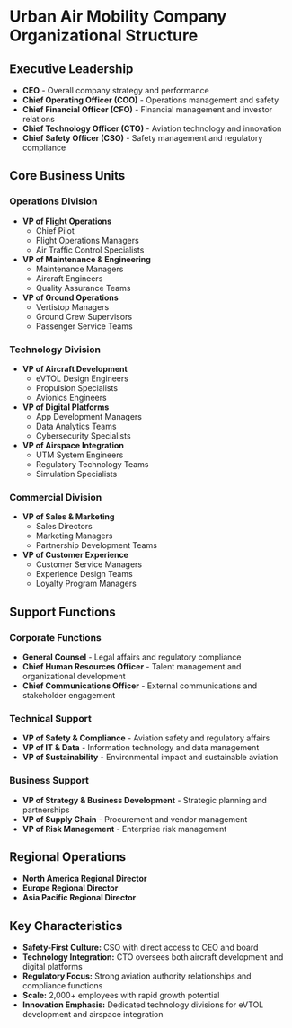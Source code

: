 # Urban Air Mobility Company Organizational Structure

## Executive Leadership
- **CEO** - Overall company strategy and performance
- **Chief Operating Officer (COO)** - Operations management and safety
- **Chief Financial Officer (CFO)** - Financial management and investor relations
- **Chief Technology Officer (CTO)** - Aviation technology and innovation
- **Chief Safety Officer (CSO)** - Safety management and regulatory compliance

## Core Business Units

### Operations Division
- **VP of Flight Operations**
  - Chief Pilot
  - Flight Operations Managers
  - Air Traffic Control Specialists
- **VP of Maintenance & Engineering**
  - Maintenance Managers
  - Aircraft Engineers
  - Quality Assurance Teams
- **VP of Ground Operations**
  - Vertistop Managers
  - Ground Crew Supervisors
  - Passenger Service Teams

### Technology Division
- **VP of Aircraft Development**
  - eVTOL Design Engineers
  - Propulsion Specialists
  - Avionics Engineers
- **VP of Digital Platforms**
  - App Development Managers
  - Data Analytics Teams
  - Cybersecurity Specialists
- **VP of Airspace Integration**
  - UTM System Engineers
  - Regulatory Technology Teams
  - Simulation Specialists

### Commercial Division
- **VP of Sales & Marketing**
  - Sales Directors
  - Marketing Managers
  - Partnership Development Teams
- **VP of Customer Experience**
  - Customer Service Managers
  - Experience Design Teams
  - Loyalty Program Managers

## Support Functions

### Corporate Functions
- **General Counsel** - Legal affairs and regulatory compliance
- **Chief Human Resources Officer** - Talent management and organizational development
- **Chief Communications Officer** - External communications and stakeholder engagement

### Technical Support
- **VP of Safety & Compliance** - Aviation safety and regulatory affairs
- **VP of IT & Data** - Information technology and data management
- **VP of Sustainability** - Environmental impact and sustainable aviation

### Business Support
- **VP of Strategy & Business Development** - Strategic planning and partnerships
- **VP of Supply Chain** - Procurement and vendor management
- **VP of Risk Management** - Enterprise risk management

## Regional Operations
- **North America Regional Director**
- **Europe Regional Director**
- **Asia Pacific Regional Director**

## Key Characteristics
- **Safety-First Culture:** CSO with direct access to CEO and board
- **Technology Integration:** CTO oversees both aircraft development and digital platforms
- **Regulatory Focus:** Strong aviation authority relationships and compliance functions
- **Scale:** 2,000+ employees with rapid growth potential
- **Innovation Emphasis:** Dedicated technology divisions for eVTOL development and airspace integration
